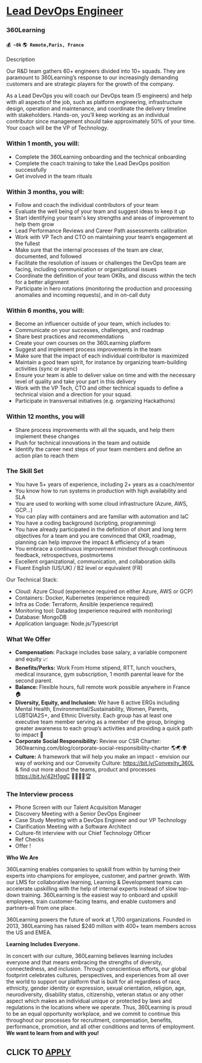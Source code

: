# [Lead DevOps Engineer](https://www.remotewlb.com/apply/lead-devops-engineer-82861)  
### 360Learning  
#### `💰 ~0k` `🌎 Remote,Paris, France`  

Description

Our R&D team gathers 60+ engineers divided into 10+ squads. They are paramount to 360Learning’s response to our increasingly demanding customers and are strategic players for the growth of the company.

  

As a Lead DevOps you will coach our DevOps team (5 engineers) and help with all aspects of the job, such as platform engineering, infrastructure design, operation and maintenance, and coordinate the delivery timeline with stakeholders. Hands-on, you’ll keep working as an individual contributor since management should take approximately 50% of your time. Your coach will be the VP of Technology.

  

### Within 1 month, you will:

  * Complete the 360Learning onboarding and the technical onboarding
  * Complete the coach training to take the Lead DevOps position successfully
  * Get involved in the team rituals

### Within 3 months, you will:

  * Follow and coach the individual contributors of your team
  * Evaluate the well being of your team and suggest ideas to keep it up
  * Start identifying your team's key strengths and areas of improvement to help them grow
  * Lead Performance Reviews and Career Path assessments calibration 
  * Work with VP Tech and CTO on maintaining your team’s engagement at the fullest
  * Make sure that the internal processes of the team are clear, documented, and followed
  * Facilitate the resolution of issues or challenges the DevOps team are facing, including communication or organizational issues
  * Coordinate the definition of your team OKRs, and discuss within the tech for a better alignment
  * Participate in hero rotations (monitoring the production and processing anomalies and incoming requests), and in on-call duty

  

### Within 6 months, you will:

  * Become an influencer outside of your team, which includes to:
  * Communicate on your successes, challenges, and roadmap
  * Share best practices and recommendations
  * Create your own courses on the 360Learning platform
  * Suggest and implement process improvements in the team
  * Make sure that the impact of each individual contributor is maximized
  * Maintain a good team spirit, for instance by organizing team-building activities (sync or async)
  * Ensure your team is able to deliver value on time and with the necessary level of quality and take your part in this delivery
  * Work with the VP Tech, CTO and other technical squads to define a technical vision and a direction for your squad.
  * Participate in transversal initiatives (e.g. organizing Hackathons)

### Within 12 months, you will

  * Share process improvements with all the squads, and help them implement these changes
  * Push for technical innovations in the team and outside
  * Identify the career next steps of your team members and define an action plan to reach them

### The Skill Set

  * You have 5+ years of experience, including 2+ years as a coach/mentor
  * You know how to run systems in production with high availability and SLA
  * You are used to working with some cloud infrastructure (Azure, AWS, GCP…)
  * You can play with containers and are familiar with automation and IaC
  * You have a coding background (scripting, programming)
  * You have already participated in the definition of short and long term objectives for a team and you are convinced that OKR, roadmap, planning can help improve the impact & efficiency of a team
  * You embrace a continuous improvement mindset through continuous feedback, retrospectives, postmortems
  * Excellent organizational, communication, and collaboration skills
  * Fluent English (US/UK) / B2 level or equivalent (FR)

  

Our Technical Stack:

  * Cloud: Azure Cloud (experience required on either Azure, AWS or GCP)
  * Containers: Docker, Kubernetes (experience required)
  * Infra as Code: Terraform, Ansible (experience required)
  * Monitoring tool: Datadog (experience required with monitoring)
  * Database: MongoDB 
  * Application language: Node.js/Typescript

  

### What We Offer

  *  **Compensation:** Package includes base salary, a variable component and equity 📈
  *  **Benefits/Perks:** Work From Home stipend, RTT, lunch vouchers, medical insurance, gym subscription, 1 month parental leave for the second parent. 
  * **Balance:** Flexible hours, full remote work possible anywhere in France 🏠
  *  **Diversity, Equity, and Inclusion:** We have 6 active ERGs including Mental Health, Environmental/Sustainability, Women, Parents, LGBTQIA2S+, and Ethnic Diversity. Each group has at least one executive team member serving as a member of the group, bringing greater awareness to each group’s activities and providing a quick path to impact 🤝
  *  **Corporate Social Responsibility:** Review our CSR Charter: 360learning.com/blog/corporate-social-responsibility-charter 🌎🌏🌍
  *  **Culture:** A framework that will help you make an impact - envision our way of working and our Convexity Culture: https://bit.ly/Convexity_360L & find out more about the teams, product and processes https://bit.ly/42H1ggC 🚀👩🏻‍💻🏆

### The Interview process

  * Phone Screen with our Talent Acquisition Manager
  * Discovery Meeting with a Senior DevOps Engineer
  * Case Study Meeting with a DevOps Engineer and our VP Technology
  * Clarification Meeting with a Software Architect
  * Culture-fit interview with our Chief Technology Officer
  * Ref Checks 
  * Offer !

 **Who We Are**

360Learning enables companies to upskill from within by turning their experts into champions for employee, customer, and partner growth. With our LMS for collaborative learning, Learning & Development teams can accelerate upskilling with the help of internal experts instead of slow top-down training. 360Learning is the easiest way to onboard and upskill employees, train customer-facing teams, and enable customers and partners–all from one place.

  

360Learning powers the future of work at 1,700 organizations. Founded in 2013, 360Learning has raised $240 million with 400+ team members across the US and EMEA.

  

 **Learning Includes Everyone.**

In concert with our culture, 360Learning believes learning includes everyone and that means embracing the strengths of diversity, connectedness, and inclusion. Through conscientious efforts, our global footprint celebrates cultures, perspectives, and experiences from all over the world to support our platform that is built for all regardless of race, ethnicity, gender identity or expression, sexual orientation, religion, age, neurodiversity, disability status, citizenship, veteran status or any other aspect which makes an individual unique or protected by laws and regulations in the locations where we operate. Thus, 360Learning is proud to be an equal opportunity workplace, and we commit to continue this throughout our processes for recruitment, compensation, benefits, performance, promotion, and all other conditions and terms of employment. **We want to learn from and with you!**

  
## CLICK TO [APPLY](https://www.remotewlb.com/apply/lead-devops-engineer-82861)

